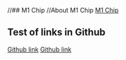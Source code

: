 //## M1 Chip
//About M1 Chip [M1 Chip](https://www.apple.com/mac/m1/)

## Test of links in Github

[Github link](test.md)
[Github link](test) 
